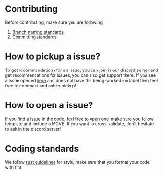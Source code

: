 # Contributing

Before contributing, make sure you are following 
1. [Branch naming standards](https://github.com/OctaneWeb/Octane/wiki/Branch-naming-scheme)
2. [Committing standards](https://github.com/OctaneWeb/Octane/wiki/Commit-guidelines)

# How to pickup a issue? 

To get recommendations for an issue, you can join in our [discord server](https://discord.gg/j6PsmNC) and get recommendations for issues, you can also get support there.
If you see a issue opened [here](https://github.com/OctaneWeb/Octane/issues) and does not have the being-worked-on label then feel free to comment and ask to pickup!. 

# How to open a issue?

If you find a issue in the code, feel free to [open one](https://github.com/OctaneWeb/Octane/issues), make sure you follow template and include a MCVE. 
If you want to cross-validate, don't hesitate to ask in the discord server!

# Coding standards

We follow [rust guidelines](https://doc.rust-lang.org/1.0.0/style/README.html) for style, make sure that you format your code with fmt. 
